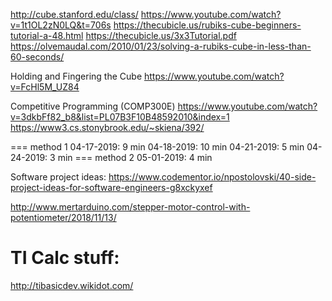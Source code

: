 

http://cube.stanford.edu/class/
https://www.youtube.com/watch?v=1t1OL2zN0LQ&t=706s
https://thecubicle.us/rubiks-cube-beginners-tutorial-a-48.html
https://thecubicle.us/3x3Tutorial.pdf
https://olvemaudal.com/2010/01/23/solving-a-rubiks-cube-in-less-than-60-seconds/

Holding and Fingering the Cube
https://www.youtube.com/watch?v=FcHl5M_UZ84

Competitive Programming (COMP300E)
https://www.youtube.com/watch?v=3dkbFf82_b8&list=PL07B3F10B48592010&index=1
https://www3.cs.stonybrook.edu/~skiena/392/

=== method 1
04-17-2019:  9 min
04-18-2019: 10 min
04-21-2019:  5 min
04-24-2019:  3 min
=== method 2
05-01-2019:  4 min

Software project ideas:
https://www.codementor.io/npostolovski/40-side-project-ideas-for-software-engineers-g8xckyxef

http://www.mertarduino.com/stepper-motor-control-with-potentiometer/2018/11/13/

TI Calc stuff:
=============
http://tibasicdev.wikidot.com/




